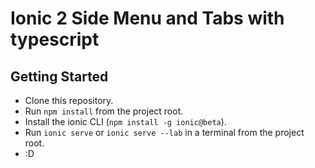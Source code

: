 # Ionic 2 Side Menu and Tabs with typescript

## Getting Started

* Clone this repository.
* Run `npm install` from the project root.
* Install the ionic CLI (`npm install -g ionic@beta`).
* Run `ionic serve` or `ionic serve --lab` in a terminal from the project root.
* :D